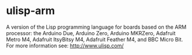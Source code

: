 # ulisp-arm
A version of the Lisp programming language for boards based on the ARM processor: the Arduino Due, Arduino Zero, Arduino MKRZero, Adafruit Metro M4, Adafruit ItsyBitsy M4, Adafruit Feather M4, and BBC Micro Bit.
For more information see:
http://www.ulisp.com/
